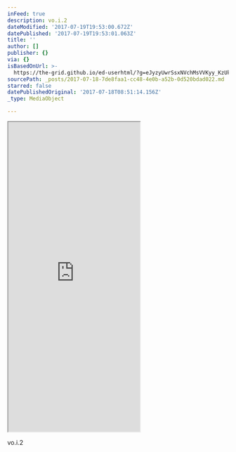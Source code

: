 ```yaml
---
inFeed: true
description: vo.i.2
dateModified: '2017-07-19T19:53:00.672Z'
datePublished: '2017-07-19T19:53:01.063Z'
title: ''
author: []
publisher: {}
via: {}
isBasedOnUrl: >-
  https://the-grid.github.io/ed-userhtml/?g=eJyzyUwrSsxNVchMsVVKyy_KzUktKdaFiCkpFBcl2ypllJQUFFvp68Nk9ZLzc8GcYv38bK-QshxjQ79ck8BEM8cAfXuITtuSolKgdjA7Kb8oJbXIVslASaE8M6Ukw1bJ0MBAVcnORh-i1g4AwmQsbw
sourcePath: _posts/2017-07-18-7de8faa1-cc48-4e0b-a52b-0d520bdad022.md
starred: false
datePublishedOriginal: '2017-07-18T08:51:14.156Z'
_type: MediaObject

---
```

<iframe src="https://the-grid.github.io/ed-userhtml/?g=eJzjsslMK0rMTVUoLkq2VcooKSkottLXT8svys1JLSnWS87PBXOK9fOzvULKcowN_XJNAhPNHAOUFMD6kvKLUlKLbJUMlBTKM1NKMmyVDA0MVJUUMlIz0zNKbJXMDYAyECtsS4pKUx3KbA3tbPQhInZcALHpKY8" height="705" style=""></iframe>

vo.i.2